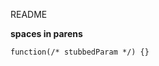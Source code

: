 <!-- computed-property-spacing -->
<!-- "space-in-parens" -->
<!-- "space-infix-ops" -->
  <!-- ConditionalExpression -->
  <!-- VariableDeclarator -->

<!-- better messages with data for: computed-property-spacing and space-in-parens -->

<!-- eslint src -->

README


**spaces in parens**

    function(/* stubbedParam */) {}

